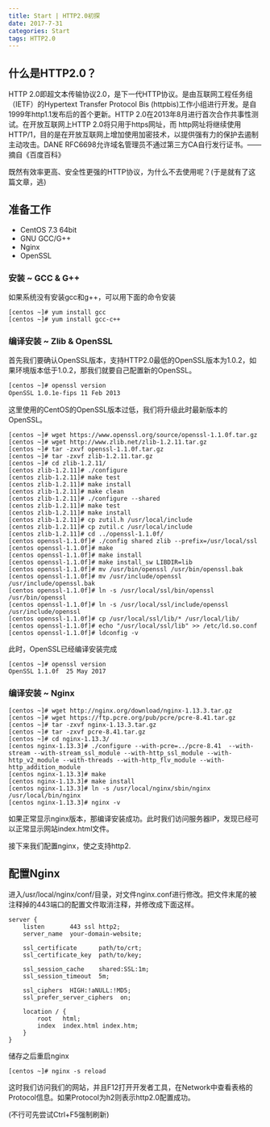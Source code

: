 ```yaml
---
title: Start | HTTP2.0初探
date: 2017-7-31
categories: Start
tags: HTTP2.0
---
```


<!-- more -->

## 什么是HTTP2.0？

HTTP 2.0即超文本传输协议2.0，是下一代HTTP协议。是由互联网工程任务组（IETF）的Hypertext Transfer Protocol Bis (httpbis)工作小组进行开发。是自1999年http1.1发布后的首个更新。HTTP 2.0在2013年8月进行首次合作共事性测试。在开放互联网上HTTP 2.0将只用于https网址，而 http网址将继续使用HTTP/1，目的是在开放互联网上增加使用加密技术，以提供强有力的保护去遏制主动攻击。DANE RFC6698允许域名管理员不通过第三方CA自行发行证书。——摘自《百度百科》

既然有效率更高、安全性更强的HTTP协议，为什么不去使用呢？(于是就有了这篇文章，逃)

## 准备工作

* CentOS 7.3 64bit
* GNU GCC/G++
* Nginx
* OpenSSL

### 安装 ~ GCC & G++

如果系统没有安装gcc和g++，可以用下面的命令安装

```shell
[centos ~]# yum install gcc
[centos ~]# yum install gcc-c++
```

### 编译安装 ~ Zlib & OpenSSL

首先我们要确认OpenSSL版本，支持HTTP2.0最低的OpenSSL版本为1.0.2，如果环境版本低于1.0.2，那我们就要自己配置新的OpenSSL。

```sh
[centos ~]# openssl version
OpenSSL 1.0.1e-fips 11 Feb 2013
```

这里使用的CentOS的OpenSSL版本过低，我们将升级此时最新版本的OpenSSL。

```shell
[centos ~]# wget https://www.openssl.org/source/openssl-1.1.0f.tar.gz
[centos ~]# wget http://www.zlib.net/zlib-1.2.11.tar.gz
[centos ~]# tar -zxvf openssl-1.1.0f.tar.gz
[centos ~]# tar -zxvf zlib-1.2.11.tar.gz
[centos ~]# cd zlib-1.2.11/
[centos zlib-1.2.11]# ./configure
[centos zlib-1.2.11]# make test
[centos zlib-1.2.11]# make install
[centos zlib-1.2.11]# make clean
[centos zlib-1.2.11]# ./configure --shared
[centos zlib-1.2.11]# make test
[centos zlib-1.2.11]# make install
[centos zlib-1.2.11]# cp zutil.h /usr/local/include
[centos zlib-1.2.11]# cp zutil.c /usr/local/include
[centos zlib-1.2.11]# cd ../openssl-1.1.0f/
[centos openssl-1.1.0f]# ./config shared zlib --prefix=/usr/local/ssl
[centos openssl-1.1.0f]# make
[centos openssl-1.1.0f]# make install
[centos openssl-1.1.0f]# make install_sw LIBDIR=lib
[centos openssl-1.1.0f]# mv /usr/bin/openssl /usr/bin/openssl.bak
[centos openssl-1.1.0f]# mv /usr/include/openssl /usr/include/openssl.bak
[centos openssl-1.1.0f]# ln -s /usr/local/ssl/bin/openssl /usr/bin/openssl
[centos openssl-1.1.0f]# ln -s /usr/local/ssl/include/openssl /usr/include/openssl
[centos openssl-1.1.0f]# cp /usr/local/ssl/lib/* /usr/local/lib/
[centos openssl-1.1.0f]# echo "/usr/local/ssl/lib" >> /etc/ld.so.conf
[centos openssl-1.1.0f]# ldconfig -v
```

此时，OpenSSL已经编译安装完成

```shell
[centos ~]# openssl version
OpenSSL 1.1.0f  25 May 2017
```

### 编译安装 ~ Nginx

```shell
[centos ~]# wget http://nginx.org/download/nginx-1.13.3.tar.gz
[centos ~]# wget https://ftp.pcre.org/pub/pcre/pcre-8.41.tar.gz
[centos ~]# tar -zxvf nginx-1.13.3.tar.gz
[centos ~]# tar -zxvf pcre-8.41.tar.gz
[centos ~]# cd nginx-1.13.3/
[centos nginx-1.13.3]# ./configure --with-pcre=../pcre-8.41  --with-stream --with-stream_ssl_module --with-http_ssl_module --with-http_v2_module --with-threads --with-http_flv_module --with-http_addition_module
[centos nginx-1.13.3]# make
[centos nginx-1.13.3]# make install
[centos nginx-1.13.3]# ln -s /usr/local/nginx/sbin/nginx /usr/local/bin/nginx
[centos nginx-1.13.3]# nginx -v
```

如果正常显示nginx版本，那编译安装成功。此时我们访问服务器IP，发现已经可以正常显示网站index.html文件。

接下来我们配置nginx，使之支持http2.

## 配置Nginx

进入/usr/local/nginx/conf/目录，对文件nginx.conf进行修改。把文件末尾的被注释掉的443端口的配置文件取消注释，并修改成下面这样。

```
server {
    listen       443 ssl http2;
    server_name  your-domain-website;

    ssl_certificate      path/to/crt;
    ssl_certificate_key  path/to/key;

    ssl_session_cache    shared:SSL:1m;
    ssl_session_timeout  5m;

    ssl_ciphers  HIGH:!aNULL:!MD5;
    ssl_prefer_server_ciphers  on;

    location / {
        root   html;
        index  index.html index.htm;
    }
}
```

储存之后重启nginx

```shell
[centos ~]# nginx -s reload
```

这时我们访问我们的网站，并且F12打开开发者工具，在Network中查看表格的Protocol信息。如果Protocol为h2则表示http2.0配置成功。

(不行可先尝试Ctrl+F5强制刷新)
